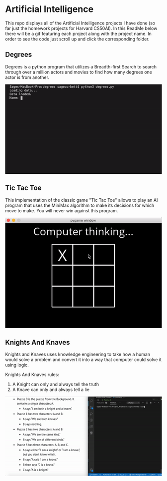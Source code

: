 # Artificial Intelligence

This repo displays all of the Artificial Intelligence projects I have done (so far just the homework projects for Harvard CS50AI). In this ReadMe below there will be a gif featuring each project along with the project name. In order to see the code just scroll up and click the corresponding folder.


## Degrees 

Degrees is a python program that utilizes a Breadth-first Search to search through over a million actors and movies to find how many degrees one actor is from another.

![Gif showing degrees](./assets/gifs/Degrees.gif)






## Tic Tac Toe

This implementation of the classic game "Tic Tac Toe" allows to play an AI program that uses the MiniMax algorithm to make its decisions for which move to make. You will never win against this program.

![Gif showing Tic Tac Toe game](./assets/gifs/ttt.gif)






## Knights And Knaves

Knights and Knaves uses knowledge engineering to take how a human would solve a problem and convert it into a way that computer could solve it using logic.

Knights And Knaves rules: 
1. A Knight can only and always tell the truth
2. A Knave can only and always tell a lie

![Gif showing Knights and Knaves](./assets/gifs/Knights_and_Knaves.gif)
